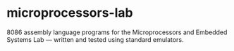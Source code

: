 # microprocessors-lab
8086 assembly language programs for the Microprocessors and Embedded Systems Lab — written and tested using standard emulators.
